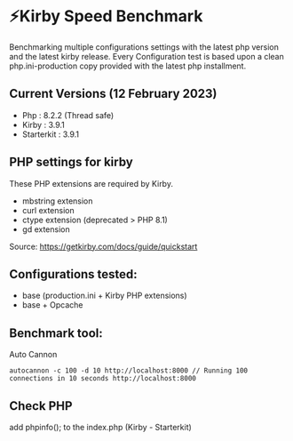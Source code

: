 # ⚡️Kirby Speed Benchmark

Benchmarking multiple configurations settings with the latest php version and the latest kirby release. Every Configuration test is based upon a clean php.ini-production
copy provided with the latest php installment.

## Current Versions (12 February 2023)

- Php : 8.2.2 (Thread safe)
- Kirby : 3.9.1
- Starterkit : 3.9.1

## PHP settings for kirby 

These PHP extensions are required by Kirby.

- mbstring extension
- curl extension
- ctype extension (deprecated > PHP 8.1)
- gd extension

Source: https://getkirby.com/docs/guide/quickstart

## Configurations tested:

- base (production.ini + Kirby PHP extensions)
- base + Opcache

## Benchmark tool:

Auto Cannon

```
autocannon -c 100 -d 10 http://localhost:8000 // Running 100 connections in 10 seconds http://localhost:8000
```

## Check PHP

add phpinfo(); to the index.php (Kirby - Starterkit)
